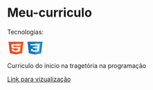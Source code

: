 # Meu-curriculo

Tecnologias:
<div>
  <img align="center" alt="HTML" height="30" width="40" src="https://raw.githubusercontent.com/devicons/devicon/master/icons/html5/html5-original.svg">
  <img align="center" alt="CSS" height="30" width="40" src="https://raw.githubusercontent.com/devicons/devicon/master/icons/css3/css3-original.svg">
</div> <br>
Curriculo do inicio na tragetória na programação

<a target=_blank href="https://curriculum-html.netlify.app/"> Link para vizualização </a>
